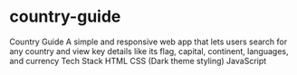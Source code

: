 # country-guide
Country Guide A simple and responsive web app that lets users search for any country and view key details like its flag, capital, continent, languages, and currency  Tech Stack HTML  CSS (Dark theme styling)  JavaScript 

